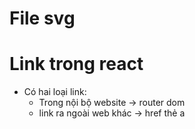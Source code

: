 # File svg

# Link trong react

-   Có hai loại link:
    -   Trong nội bộ website -> router dom
    -   link ra ngoài web khác -> href thẻ a
